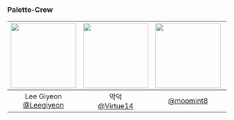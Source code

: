 ### Palette-Crew
|<img src="https://avatars.githubusercontent.com/u/74126467?v=4" width="150" height="150"/>|<img src="https://avatars.githubusercontent.com/u/122339395?v=4" width="150" height="150"/>|<img src="https://avatars.githubusercontent.com/u/112872644?v=4" width="150" height="150"/>|<img src="https://avatars.githubusercontent.com/u/22255663?v=4" width="150" height="150"/>|<img src="https://avatars.githubusercontent.com/u/107897788?v=4" width="150" height="150"/>|<img src="https://avatars.githubusercontent.com/u/129481600?v=4" width="150" height="150"/>|<img src="https://avatars.githubusercontent.com/u/176552063?v=4" width="150" height="150"/>|
|:-:|:-:|:-:|:-:|:-:|:-:|:-:|
|Lee Giyeon<br/>[@Leegiyeon](https://github.com/Leegiyeon)|악덕<br/>[@Virtue14](https://github.com/Virtue14)|[@moomint8](https://github.com/moomint8)|hyunwoo<br/>[@daersh](https://github.com/daersh)|[@kyulin-Kim](https://github.com/kyulin-Kim)|Jade<br/>[@noctesilente](https://github.com/noctesilente)|[@White-yop](https://github.com/White-yop)|

